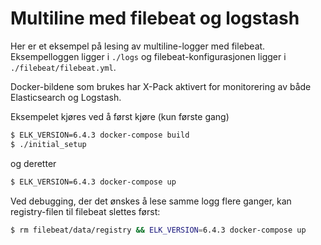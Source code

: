 # Multiline med filebeat og logstash

Her er et eksempel på lesing av multiline-logger med filebeat. Eksempelloggen ligger i `./logs` og filebeat-konfigurasjonen ligger i `./filebeat/filebeat.yml`.

Docker-bildene som brukes har X-Pack aktivert for monitorering av både Elasticsearch og Logstash.

Eksempelet kjøres ved å først kjøre (kun første gang)
```bash
$ ELK_VERSION=6.4.3 docker-compose build
$ ./initial_setup
```
og deretter
```bash
$ ELK_VERSION=6.4.3 docker-compose up
```

Ved debugging, der det ønskes å lese samme logg flere ganger, kan registry-filen til filebeat slettes først:
```bash
$ rm filebeat/data/registry && ELK_VERSION=6.4.3 docker-compose up
```
